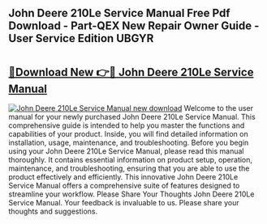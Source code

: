 ## John Deere 210Le Service Manual Free Pdf Download - Part-QEX New Repair Owner Guide - User Service Edition UBGYR

# <h2><a href="http://bc13474.oget.top/?id=John+Deere+210Le+Service+Manual">🔗Download New 👉🔴 John Deere 210Le Service Manual</a></h2>

[![John Deere 210Le Service Manual new download](https://i.imgur.com/5g1atiW.png)](http://bc13474.oget.top/?id=John+Deere+210Le+Service+Manual)
Welcome to the user manual for your newly purchased John Deere 210Le Service Manual. This comprehensive guide is intended to help you master the functions and capabilities of your product. Inside, you will find detailed information on installation, usage, maintenance, and troubleshooting. Before you begin using your John Deere 210Le Service Manual, please read this manual thoroughly. It contains essential information on product setup, operation, maintenance, and troubleshooting, ensuring that you are able to use the product effectively and efficiently. This innovative John Deere 210Le Service Manual offers a comprehensive suite of features designed to streamline your workflow. Please Share Your Thoughts John Deere 210Le Service Manual. Your feedback is invaluable to us. Please share your thoughts and suggestions.
